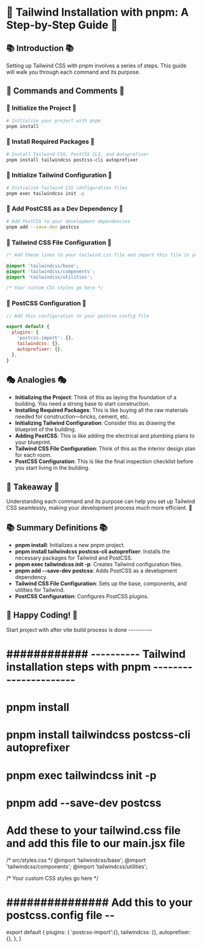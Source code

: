 # 🌈 Tailwind Installation with pnpm: A Step-by-Step Guide 🌈

## 📚 Introduction 📚

Setting up Tailwind CSS with pnpm involves a series of steps. This guide will walk you through each command and its purpose.

## 🚀 Commands and Comments 🚀

### 🎨 Initialize the Project 🎨

```bash
# Initialize your project with pnpm
pnpm install
```

### 🌟 Install Required Packages 🌟

```bash
# Install Tailwind CSS, PostCSS CLI, and Autoprefixer
pnpm install tailwindcss postcss-cli autoprefixer
```

### 🎉 Initialize Tailwind Configuration 🎉

```bash
# Initialize Tailwind CSS configuration files
pnpm exec tailwindcss init -p
```

### 🍭 Add PostCSS as a Dev Dependency 🍭

```bash
# Add PostCSS to your development dependencies
pnpm add --save-dev postcss
```

### 🎈 Tailwind CSS File Configuration 🎈

```css
/* Add these lines to your tailwind.css file and import this file in your main.jsx */

@import 'tailwindcss/base';
@import 'tailwindcss/components';
@import 'tailwindcss/utilities';

/* Your custom CSS styles go here */
```

### 🌠 PostCSS Configuration 🌠

```javascript
// Add this configuration to your postcss.config file

export default {
  plugins: {
    'postcss-import': {},
    tailwindcss: {},
    autoprefixer: {},
  },
}
```

## 🎭 Analogies 🎭

- **Initializing the Project**: Think of this as laying the foundation of a building. You need a strong base to start construction.
- **Installing Required Packages**: This is like buying all the raw materials needed for construction—bricks, cement, etc.
- **Initializing Tailwind Configuration**: Consider this as drawing the blueprint of the building.
- **Adding PostCSS**: This is like adding the electrical and plumbing plans to your blueprint.
- **Tailwind CSS File Configuration**: Think of this as the interior design plan for each room.
- **PostCSS Configuration**: This is like the final inspection checklist before you start living in the building.

## 🌟 Takeaway 🌟

Understanding each command and its purpose can help you set up Tailwind CSS seamlessly, making your development process much more efficient. 🚀

## 📚 Summary Definitions 📚

- **pnpm install**: Initializes a new pnpm project.
- **pnpm install tailwindcss postcss-cli autoprefixer**: Installs the necessary packages for Tailwind and PostCSS.
- **pnpm exec tailwindcss init -p**: Creates Tailwind configuration files.
- **pnpm add --save-dev postcss**: Adds PostCSS as a development dependency.
- **Tailwind CSS File Configuration**: Sets up the base, components, and utilities for Tailwind.
- **PostCSS Configuration**: Configures PostCSS plugins.

## 🎉 Happy Coding! 🎉





































































Start project with after vite build process is done ---------- 

# ############  ----------  Tailwind installation steps with pnpm ----------------------


# pnpm install
# pnpm install tailwindcss postcss-cli autoprefixer
# pnpm exec tailwindcss init -p
# pnpm add --save-dev postcss




 # Add these to your tailwind.css file and add this file to our main.jsx file 
  /* src/styles.css */
   @import 'tailwindcss/base';
   @import 'tailwindcss/components';
   @import 'tailwindcss/utilities';

   /* Your custom CSS styles go here */


# ############### Add this to your postcss.config file --  

export default {
  plugins: {
    'postcss-import':{},
    tailwindcss: {},
    autoprefixer: {},
  },
}

